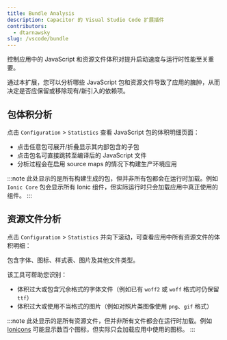```yaml
---
title: Bundle Analysis
description: Capacitor 的 Visual Studio Code 扩展插件
contributors:
  - dtarnawsky
slug: /vscode/bundle
---
```


控制应用中的 JavaScript 和资源文件体积对提升启动速度与运行时性能至关重要。

通过本扩展，您可以分析哪些 JavaScript 包和资源文件导致了应用的臃肿，从而决定是否应保留或移除现有/新引入的依赖项。

## 包体积分析

点击 `Configuration` > `Statistics` 查看 JavaScript 包的体积明细页面：

- 点击任意包可展开/折叠显示其内部包含的子包
- 点击包名可直接跳转至编译后的 JavaScript 文件
- 分析过程会在启用 source maps 的情况下构建生产环境应用

:::note
此处显示的是所有构建生成的包，但并非所有包都会在运行时加载。例如 `Ionic Core` 包会显示所有 Ionic 组件，但实际运行时只会加载应用中真正使用的组件。
:::

## 资源文件分析

点击 `Configuration` > `Statistics` 并向下滚动，可查看应用中所有资源文件的体积明细：

包含字体、图标、样式表、图片及其他文件类型。

该工具可帮助您识别：
- 体积过大或包含冗余格式的字体文件（例如已有 `woff2` 或 `woff` 格式时仍保留 `ttf`）
- 体积过大或使用不当格式的图片（例如对照片类图像使用 `png`、`gif` 格式）

:::note
此处显示的是所有资源文件，但并非所有文件都会在运行时加载。例如 [Ionicons](https://ionic.io/ionicons/) 可能显示数百个图标，但实际只会加载应用中使用的图标。
:::